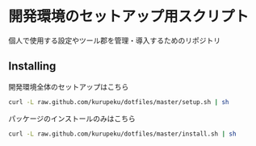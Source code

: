 # 開発環境のセットアップ用スクリプト

個人で使用する設定やツール郡を管理・導入するためのリポジトリ

## Installing

開発環境全体のセットアップはこちら
```sh
curl -L raw.github.com/kurupeku/dotfiles/master/setup.sh | sh
```

パッケージのインストールのみはこちら
```sh
curl -L raw.github.com/kurupeku/dotfiles/master/install.sh | sh
```
